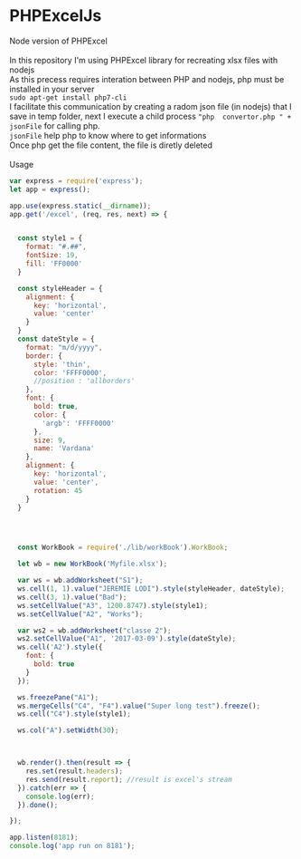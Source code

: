 # PHPExcelJs
Node version of PHPExcel
<br/><br/>
In this repository I'm using PHPExcel library for recreating xlsx files with nodejs
<br/>
As this precess requires interation between PHP and nodejs, php must be installed in your server <br/>
```sudo apt-get install php7-cli```
<br>
I facilitate this communication by creating a radom json file (in nodejs) that I save in temp folder, next I execute a child process 
```"php  convertor.php " + jsonFile``` for calling php.
<br> ```jsonFile``` help php to know where to get informations
<br> Once php get the file content, the file is diretly deleted
<br/><br/>
Usage

```js
var express = require('express');
let app = express();

app.use(express.static(__dirname));
app.get('/excel', (req, res, next) => {


  const style1 = {
    format: "#.##",
    fontSize: 19,
    fill: 'FF0000'
  }

  const styleHeader = {
    alignment: {
      key: 'horizontal',
      value: 'center'
    }
  }
  const dateStyle = {
    format: "m/d/yyyy",
    border: {
      style: 'thin',
      color: 'FFFF0000',
      //position : 'allborders'
    },
    font: {
      bold: true,
      color: {
        'argb': 'FFFF0000'
      },
      size: 9,
      name: 'Vardana'
    },
    alignment: {
      key: 'horizontal',
      value: 'center',
      rotation: 45
    }
  }




  const WorkBook = require('./lib/workBook').WorkBook;

  let wb = new WorkBook('Myfile.xlsx');

  var ws = wb.addWorksheet("S1");
  ws.cell(1, 1).value("JEREMIE LODI").style(styleHeader, dateStyle);
  ws.cell(3, 1).value("Bad");
  ws.setCellValue("A3", 1200.8747).style(style1);
  ws.setCellValue("A2", "Works");

  var ws2 = wb.addWorksheet("classe 2");
  ws2.setCellValue("A1", '2017-03-09').style(dateStyle);
  ws.cell('A2').style({
    font: {
      bold: true
    }
  });

  ws.freezePane("A1");
  ws.mergeCells("C4", "F4").value("Super long test").freeze();
  ws.cell("C4").style(style1);

  ws.col("A").setWidth(30);



  wb.render().then(result => {
    res.set(result.headers);
    res.send(result.report); //result is excel's stream
  }).catch(err => {
    console.log(err);
  }).done();

});

app.listen(8181);
console.log('app run on 8181');
```